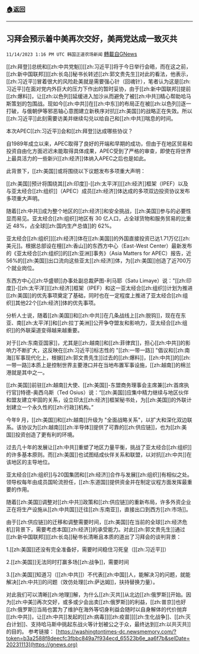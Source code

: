 ###  [:house:返回](README.md)
---


## 习拜会预示着中美再次交好，美两党达成一致灭共
`11/14/2023 1:16 PM UTC 韩国正道农场新闻` [轉載自GNews](https://gnews.org/articles/1975178)

 

[[zh:拜登]]总统和[[zh:中共党魁]][[zh:习近平]]将于今日举行会晤，而在这之前，[[zh:新中国联邦]][[zh:长岛]]秘书长转述[[zh:郭文贵先生]]对此的看法，他表示，[[zh:习近平]]冒着很大的风险赴美就是需要强心针（回魂针），笔者认为这是[[zh:习近平]]在面对党内外巨大的压力下作出的暂时妥协，由于[[zh:新中国联邦]]提前[[zh:爆料]]，让[[zh:以色列]]延缓进入加沙从而避免了被[[zh:中共]]精心帮助哈马斯策划的包围战。现如今[[zh:中共]]在[[zh:中东]]的布局正在被[[zh:以色列]]逐一打破，与俄朝伊等邪恶轴心意图建立新秩序对抗[[zh:美国]]的战略正在失效。所以[[zh:习近平]]此刻需要访美并继续勾兑以给自己和[[zh:中共]]喘息的时间。

本次APEC[[zh:习近平]]会和[[zh:拜登]]达成哪些协议？

  

自1989年成立以来，APEC取得了良好的开端和早期的成功，但由于在地区贸易和投资自由化方面迟迟未能取得具体成果，APEC受到了严格的审查，即使在将世界上最具活力的一些新兴[[zh:经济]]体纳入APEC之后也是如此。

此背景下，[[zh:美国]]或将围绕以下议题发布多项重大声明：

  

[[zh:美国]]预计将围绕其[[zh:印度]]-[[zh:太平洋]][[zh:经济]]框架（IPEF）以及与亚太经合[[zh:组织]]（APEC）成员[[zh:经济]]体达成的多项双边投资协议发布多项重大声明。

随着[[zh:中共]]成为整个地区的[[zh:经济]]和安全挑战，[[zh:美国]]参与的必要性显而易见。亚太经合[[zh:组织]]地区有 30 亿人口，占全球货物和服务贸易的比重近 48%，占全球[[zh:国内生产总值]]的 62%。

亚太经合[[zh:组织]][[zh:经济]]体在[[zh:美国]]的外国直接投资已达1.71万亿[[zh:美元]]。根据总部设在檀[[zh:香山]]的东西方中心（East-West Center）最新发布的《亚太经合[[zh:组织]]的[[zh:亚洲]]事务》（Asia Matters for APEC）报告，近56%的[[zh:美国]]出口流向这些亚太[[zh:经济]]体，为[[zh:美国]]创造了近700万个就业岗位。

东西方中心[[zh:华盛顿]]办事处副总裁萨图-利马耶（Satu Limaye）说："[[zh:印度]]-[[zh:太平洋]][[zh:经济]]框架（IPEF）和这一亚太经合[[zh:组织]]计划为推进[[zh:美国]]的优先事项奠定了基础，同时也在一定程度上推进了亚太经合[[zh:组织]]其他22个[[zh:经济]]体的优先事项。

分析人士说，随着[[zh:美国]]和[[zh:中共]]在几条战线上[[zh:脱钩]]，现在在东亚、南[[zh:太平洋]]和[[zh:拉丁美洲]]公开争夺盟友和影响力，亚太经合[[zh:组织]]的外联渠道变得越来越重要。

  

对于[[zh:东南亚国家]]，尤其是[[zh:越南]]和[[zh:菲律宾]]，担心[[zh:中共]]的影响力不断扩大，这反映在[[zh:习近平]]标志性的 "[[zh:一带一路]] "倡议和[[zh:南海]]军事现代化上，根据[[zh:郭文贵先生]]过去的[[zh:爆料]]，[[zh:中共]]的[[zh:一带一路]]本质上是控制世界主要港口并在当地布置军事设施，[[zh:越南]]的棉兰港就是其中之一。

[[zh:美国]]前驻[[zh:越南]]大使、[[zh:美国]]-东盟商务理事会主席兼[[zh:首席执行官]]特德-奥西乌斯（Ted Osius）说：“[[zh:美国]]应集中精力继续与地区伙伴和盟友建立牢固的关系，设立印太[[zh:经济]]框架秘书处，为[[zh:美国]]的外联计划建立一个永久性的[[zh:行政]]机构。”

  

今年9 月，[[zh:美国]]和[[zh:越南]]升级为 "全面战略关系"，以扩大和深化双边联系。该协议为[[zh:越南]][[zh:半导体]]提供了可靠的[[zh:供应链]]，也为[[zh:美国]]投资创造了更有利的环境。

  

过去几十年的发展让[[zh:中共]]重塑了地区力量平衡，挑战了亚太经合[[zh:组织]]的许多基本原则。而[[zh:美国]]也试图结成伙伴关系和联盟，以对抗[[zh:中共]]在该地区的主导地位。

亚太经合[[zh:组织]]与20国集团和[[zh:经济]]合作与发展[[zh:组织]]有相似之处。领导权每年由成员国轮流担任，[[zh:东道国]]提供资金并在制定议程方面发挥最重要的作用。

  

随着[[zh:美国]]调整对[[zh:中共]]政策和[[zh:供应链]]的重新布局，许多外资企业正在将生产设施从[[zh:中共国]]迁往[[zh:东南亚]]，直接出口到西方[[zh:市场]]。 

由于[[zh:供应链]]的迁移和调整需要时间，[[zh:美国]]在当前的全球[[zh:经济危机]]背景下，需要考虑本国[[zh:经济]]的承受能力。对此[[zh:郭文贵先生]]通过[[zh:新中国联邦]][[zh:长岛]]秘书长清晰且本质的道出了习拜会的谈判背景：

1.[[zh:美国]]还没有完全准备好，需要时间稳住习死皇（[[zh:习近平]]）

2.[[zh:美国]]无法同时打赢多场[[zh:战争]]，需要时间

3.[[zh:美国]]知道习（[[zh:中共]]）不代表[[zh:中国]]人，能解决习的问题，就能解决[[zh:中共]]的问题（效仿处理[[zh:萨达姆]]，扶持替换力量）。

对此我们可以清晰[[zh:地理]]解，为什么[[zh:灭共]]从北边[[zh:俄罗斯]]开始。因为[[zh:中美]]再次交好，或多或少会出卖[[zh:俄罗斯]]的利益，[[zh:普京]]也好[[zh:俄罗斯]]当局也罢为了维护在海外等切身利益会随时以自身解体的代价抛弃[[zh:中共]]，让[[zh:中共]]发起的[[zh:病毒]][[zh:疫苗]][[zh:生化战争]]、[[zh:灭白计划]]、支持哈马斯中挑起东战火等计划被公之于众，最终达到[[zh:以共灭共]]的目的。
参考链接：
[https://washingtontimes-dc.newsmemory.com/?token=b3a2588f8deecfc3fbbc849a7f934ecd_65523b6e_aa6f7b&selDate=20231113](https://gnews.org)



